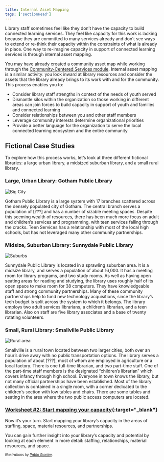 ```yaml
---
title: Internal Asset Mapping 
tags: ['sectionHead']
---
```


Library staff sometimes feel like they don’t have the capacity to build connected learning services. They feel like capacity for this work is lacking because they are committed to many services already and don’t see ways to extend or re-think their capacity within the constraints of what is already in place. One way to re-imagine capacity in support of connected learning services is through internal asset mapping. 

You may have already created a community asset map while working through the [Community-Centered Services module](../../community-centered/). Internal asset mapping is a similar activity: you look inward at library resources and consider the assets that the library already brings to its work with and for the community. This process enables you to: 

* Consider library staff strengths in context of the needs of youth served
* Dismantle silos within the organization so those working in different areas can join forces to build capacity in support of youth and families and connected learning
* Consider relationships between you and other staff members
* Leverage community interests determine organizational priorities
* Provide a better language for the organization to serve the local connected learning ecosystem and the entire community

## Fictional Case Studies

To explore how this process works, let’s look at three different fictional libraries: a large urban library, a midsized suburban library, and a small rural library. 

<div class="colorhighlight color1" markdown="1">

### Large, Urban Library: Gotham Public Library

<img src="{{ site.baseurl }}/img/capacity/big_city.png"  ALT="Big City"/>

Gotham Public Library is a large system with 17 branches scattered across the densely populated city of Gotham. The central branch serves a population of [???] and has a number of sizable meeting spaces. Despite this seeming wealth of resources, there has been much more focus on adult and children’s services and programming, with teen services falling through the cracks. Teen Services has a relationship with most of the local high schools, but has not leveraged many other community partnerships.
</div>

<div class="colorhighlight color2" markdown="1">



### Midsize, Suburban Library: Sunnydale Public Library

<img src="{{ site.baseurl }}/img/capacity/suburban.png"  ALT="Suburbs"/>

Sunnydale Public Library is located in a sprawling suburban area. It is a midsize library, and serves a population of about 16,000. It has a meeting room for library programs, and two study rooms. As well as having open seating areas for reading and studying, the library uses roughly half of its open space to make room for 38 computers. They have knowledgeable staff and strong community partnerships. Many of these community partnerships help to fund new technology acquisitions, since the library’s tech budget is split across the system to which it belongs. The library employs two adult services librarians, a children’s librarian, and a teen librarian. Also on staff are five library associates and a base of twenty rotating volunteers.
 
 
</div>

<div class="colorhighlight color3" markdown="1">


### Small, Rural Library: Smallville Public Library

<img src="{{ site.baseurl }}/img/capacity/rural_med.png"  ALT="Rural area"/>

Smallville is a rural town located between two larger cities, both over an hour’s drive away with no public transportation options. The library serves a population of about [???], most of whom are employed in agriculture or a local factory. There is one full-time librarian, and two part-time staff. One of the part-time staff members is the designated “children’s librarian” which covers infancy through high school. Everyone in town knows the library, but not many official partnerships have been established. Most of the library collection is contained in a single room, with a corner dedicated to the children’s section with low tables and chairs. There are some tables and seating in the area where the two public access computers are located. 
</div>
<div class="callout activity" markdown="1">
	
### [Worksheet #2: Start mapping your capacity](https://docs.google.com/document/d/14FRMg54QQpWBZymkAtbECpGbtRVI5dwk5CGuuUiXASc/edit#heading=h.4hwqn6no1hlk){:target="_blank"}

Now it’s your turn. Start mapping your library’s capacity in the areas of staffing, space, material resources, and partnerships. 
</div>

You can gain further insight into your library’s capacity and potential by looking at each element in more detail: staffing, relationships, material resources, and space. 

<p style="font-size: .8em; font-style: italic;">Illustrations by <a href="https://blush.design/artists/RyUTVuP8G4QeAAEEQgug/pablo-stanley">Pablo Stanley</a>.</p> 